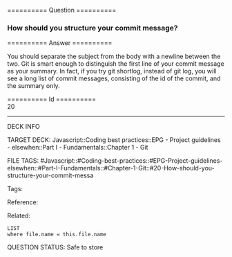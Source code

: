 ========== Question ==========  

### How should you structure your commit message?  

========== Answer ==========  

You should separate the subject from the body with a newline between the two. Git is smart enough to distinguish the first line of your commit message as your summary. In fact, if you try git shortlog, instead of git log, you will see a long list of commit messages, consisting of the id of the commit, and the summary only.

========== Id ==========  
20

---

DECK INFO

TARGET DECK: Javascript::Coding best practices::EPG - Project guidelines - elsewhen::Part I - Fundamentals::Chapter 1 - Git

FILE TAGS: #Javascript::#Coding-best-practices::#EPG-Project-guidelines-elsewhen::#Part-I-Fundamentals::#Chapter-1-Git::#20-How-should-you-structure-your-commit-messa

Tags:

Reference:

Related:

```dataview
LIST
where file.name = this.file.name
````
QUESTION STATUS: Safe to store
